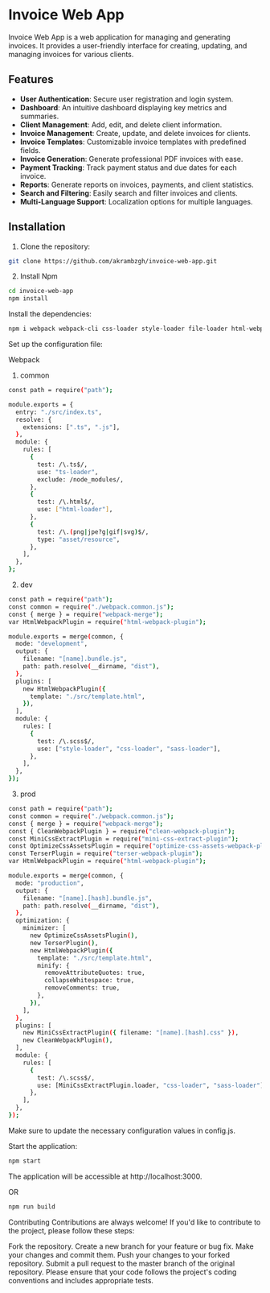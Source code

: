 # Invoice Web App

Invoice Web App is a web application for managing and generating invoices. It provides a user-friendly interface for creating, updating, and managing invoices for various clients.

## Features

- **User Authentication**: Secure user registration and login system.
- **Dashboard**: An intuitive dashboard displaying key metrics and summaries.
- **Client Management**: Add, edit, and delete client information.
- **Invoice Management**: Create, update, and delete invoices for clients.
- **Invoice Templates**: Customizable invoice templates with predefined fields.
- **Invoice Generation**: Generate professional PDF invoices with ease.
- **Payment Tracking**: Track payment status and due dates for each invoice.
- **Reports**: Generate reports on invoices, payments, and client statistics.
- **Search and Filtering**: Easily search and filter invoices and clients.
- **Multi-Language Support**: Localization options for multiple languages.

## Installation

1. Clone the repository:

```bash
git clone https://github.com/akrambzgh/invoice-web-app.git
```

2. Install Npm

```bash
cd invoice-web-app
npm install
```

Install the dependencies:

```bash
npm i webpack webpack-cli css-loader style-loader file-loader html-webpack-plugin node-sass sass-loader html-loader webpack-dev-server webpack-merge mini-css-extract-plugin optimize-css-assets-webpack-plugin -D
```

Set up the configuration file:

Webpack

1. common

```bash
const path = require("path");

module.exports = {
  entry: "./src/index.ts",
  resolve: {
    extensions: [".ts", ".js"],
  },
  module: {
    rules: [
      {
        test: /\.ts$/,
        use: "ts-loader",
        exclude: /node_modules/,
      },
      {
        test: /\.html$/,
        use: ["html-loader"],
      },
      {
        test: /\.(png|jpe?g|gif|svg)$/,
        type: "asset/resource",
      },
    ],
  },
};
```

2. dev

```bash
const path = require("path");
const common = require("./webpack.common.js");
const { merge } = require("webpack-merge");
var HtmlWebpackPlugin = require("html-webpack-plugin");

module.exports = merge(common, {
  mode: "development",
  output: {
    filename: "[name].bundle.js",
    path: path.resolve(__dirname, "dist"),
  },
  plugins: [
    new HtmlWebpackPlugin({
      template: "./src/template.html",
    }),
  ],
  module: {
    rules: [
      {
        test: /\.scss$/,
        use: ["style-loader", "css-loader", "sass-loader"],
      },
    ],
  },
});

```

3. prod

```bash
const path = require("path");
const common = require("./webpack.common.js");
const { merge } = require("webpack-merge");
const { CleanWebpackPlugin } = require("clean-webpack-plugin");
const MiniCssExtractPlugin = require("mini-css-extract-plugin");
const OptimizeCssAssetsPlugin = require("optimize-css-assets-webpack-plugin");
const TerserPlugin = require("terser-webpack-plugin");
var HtmlWebpackPlugin = require("html-webpack-plugin");

module.exports = merge(common, {
  mode: "production",
  output: {
    filename: "[name].[hash].bundle.js",
    path: path.resolve(__dirname, "dist"),
  },
  optimization: {
    minimizer: [
      new OptimizeCssAssetsPlugin(),
      new TerserPlugin(),
      new HtmlWebpackPlugin({
        template: "./src/template.html",
        minify: {
          removeAttributeQuotes: true,
          collapseWhitespace: true,
          removeComments: true,
        },
      }),
    ],
  },
  plugins: [
    new MiniCssExtractPlugin({ filename: "[name].[hash].css" }),
    new CleanWebpackPlugin(),
  ],
  module: {
    rules: [
      {
        test: /\.scss$/,
        use: [MiniCssExtractPlugin.loader, "css-loader", "sass-loader"],
      },
    ],
  },
});
```

Make sure to update the necessary configuration values in config.js.

Start the application:

```bash
npm start
```

The application will be accessible at http://localhost:3000.

OR

```bash
npm run build
```

Contributing
Contributions are always welcome! If you'd like to contribute to the project, please follow these steps:

Fork the repository.
Create a new branch for your feature or bug fix.
Make your changes and commit them.
Push your changes to your forked repository.
Submit a pull request to the master branch of the original repository.
Please ensure that your code follows the project's coding conventions and includes appropriate tests.

